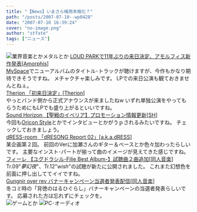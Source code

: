 ```yaml
---
title: "【News】いまさら梅雨本格化？"
path: "/posts/2007-07-10--wp0428"
date: "2007-07-10 16:39:24"
cover: "no-image.png"
author: "stfate"
tags: ["ニュース"]
---
```


<style type="text/css">
<!--
p {white-space: pre-wrap};
-->
</style>

<img src="http://stfate.net/img/category1.jpg" alt="業界音楽とかメタルとか">
<a class="topics" href="http://www.cdjournal.com/main/news/news.php?nno=15773" target="_blank">LOUD PARKで11年ぶりの来日決定、アモルフィス新作発表</a><span class="junre">[<a href="http://www.kingfooentertainment.fi/subsites/amorphis/main.php" target="_blank">Amorphis</a>]</span>
<div class="news"><a href="http://www.myspace.com/amorphismusic" target="_blank">MySpace</a>でニューアルバムのタイトル･トラックが聴けますが、今作もかなり期待できそうですね。
メチャクチャ楽しみです。
LPでの来日公演も観ておきませんとねぇ。</div>
<a class="topics" href="http://japan.megatherion.com/index.html" target="_blank">Therion 「初来日決定」</a><span class="junre">[<a href="http://japan.megatherion.com/index.html" target="_blank">Therion</a>]</span>
<div class="news">やっとバンド側から正式アナウンスが来ましたねw
いずれ単独公演をやってもらうためにもLPでも盛り上がるといいですね。</div>
<a class="topics" href="http://www.soundhorizon.com/" target="_blank">Sound Horizon 【聖戦のイベリア】プロモーション情報更新</a><span class="junre">[<a href="http://sound-horizon.net/" target="_blank">SH</a>]</span>
<div class="news">今回も<a href="http://www.oricon.co.jp/" target="_blank">Oricon Style</a>とかでインタビューとかがうｐされるみたいですね。
チェックしておきましょう。</div>
<a class="topics" href="http://akadress.com/" target="_blank">dRESS-room 「dRESONG Report 02」</a><span class="junre">[<a href="http://akadress.com/" target="_blank">a.k.a.dRESS</a>]</span>
<div class="news">某企画第２回。
前回のVerに加瀬さんのギター＆ベースとか色々加わったらしいです。
主要なインスト･パートが揃って曲のイメージが見えてきた感じですね。</div>
<a class="topics" href="http://shule-aroon.sakura.ne.jp/filie/yggdrasill/index.htm" target="_blank">フィーレ 【ユグドラシル-Filie Best Album-】試聴曲２曲追加</a><span class="junre">[<a href="" target="_blank">同人音楽</a>]</span>
<div class="news">Tr.09"<em>夢幻夜</em>"、Tr.12"<em>wish</em>"の試聴が新たに公開されました。
これまた幻想色を前面に押し出しててイイですね。</div>
<a class="topics" href="http://www.gungni.com/" target="_blank">Gungnir over rev バナーキャンペーン当選者発表配信</a><span class="junre">[<a href="" target="_blank">同人音楽</a>]</span>
<div class="news">冬コミ時の「背徳のはるひぐらし」バナーキャンペーンの当選者発表らしいです。
応募された方は忘れずにチェックを。</div>
<img src="http://stfate.net/img/category2.jpg" alt="ゲームとか">
<img src="http://stfate.net/img/category3.jpg" alt="PC･オーディオ">
